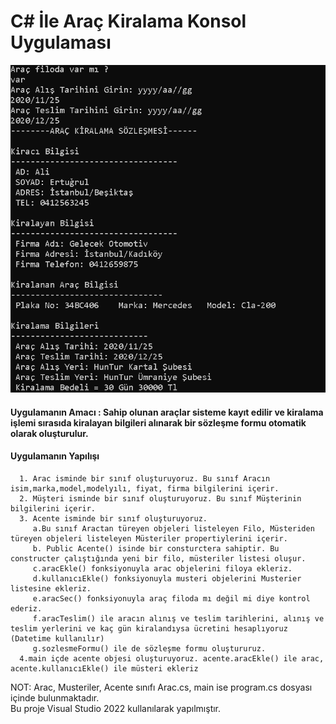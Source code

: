 # C# İle Araç Kiralama Konsol Uygulaması
![image](https://github.com/yusufitmis/CSharpProjects/blob/main/AracKiralama/readme.png)
#### Uygulamanın Amacı : Sahip olunan araçlar sisteme kayıt edilir ve kiralama işlemi sırasıda kiralayan bilgileri alınarak bir sözleşme formu otomatik olarak oluşturulur.
#### Uygulamanın Yapılışı
      1. Arac isminde bir sınıf oluşturuyoruz. Bu sınıf Aracın isim,marka,model,modelyılı, fiyat, firma bilgilerini içerir.
      2. Müşteri isminde bir sınıf oluşturuyoruz. Bu sınıf Müşterinin bilgilerini içerir.
      3. Acente isminde bir sınıf oluşturuyoruz. 
         a.Bu sınıf Aractan türeyen objeleri listeleyen Filo, Müsteriden türeyen objeleri listeleyen Müsteriler propertiylerini içerir.
         b. Public Acente() isinde bir consturctera sahiptir. Bu constructer çalıştığında yeni bir filo, müsteriler listesi oluşur.
         c.aracEkle() fonksiyonuyla arac objelerini filoya ekleriz.
         d.kullanıcıEkle() fonksiyonuyla musteri objelerini Musterier listesine ekleriz.
         e.aracSec() fonksiyonuyla araç filoda mı değil mi diye kontrol ederiz.
         f.aracTeslim() ile aracın alınış ve teslim tarihlerini, alınış ve teslim yerlerini ve kaç gün kiralandıysa ücretini hesaplıyoruz (Datetime kullanılır)
         g.sozlesmeFormu() ile de sözleşme formu oluştururuz.
      4.main içde acente objesi oluşturuyoruz. acente.aracEkle() ile arac, acente.kullanıcıEkle() ile müsteri ekleriz
NOT: Arac, Musteriler, Acente sınıfı Arac.cs, main ise program.cs dosyası içinde bulunmaktadır.<br>
Bu proje Visual Studio 2022 kullanılarak yapılmıştır.


         

